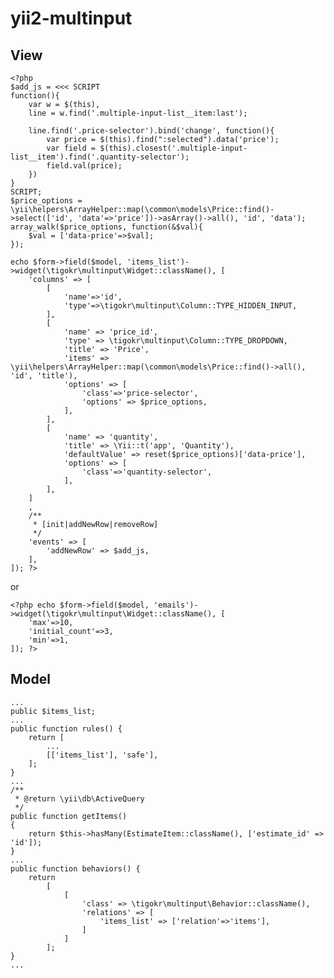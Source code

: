 # yii2-multinput

## View 

    <?php
    $add_js = <<< SCRIPT
    function(){
        var w = $(this),
        line = w.find('.multiple-input-list__item:last');

        line.find('.price-selector').bind('change', function(){
            var price = $(this).find(":selected").data('price');
            var field = $(this).closest('.multiple-input-list__item').find('.quantity-selector');
            field.val(price);
        })
    }
    SCRIPT;
    $price_options = \yii\helpers\ArrayHelper::map(\common\models\Price::find()->select(['id', 'data'=>'price'])->asArray()->all(), 'id', 'data');
    array_walk($price_options, function(&$val){
        $val = ['data-price'=>$val];
    });

    echo $form->field($model, 'items_list')->widget(\tigokr\multinput\Widget::className(), [
        'columns' => [
            [
                'name'=>'id',
                'type'=>\tigokr\multinput\Column::TYPE_HIDDEN_INPUT,
            ],
            [
                'name' => 'price_id',
                'type' => \tigokr\multinput\Column::TYPE_DROPDOWN,
                'title' => 'Price',
                'items' => \yii\helpers\ArrayHelper::map(\common\models\Price::find()->all(), 'id', 'title'),
                'options' => [
                    'class'=>'price-selector',
                    'options' => $price_options,
                ],
            ],
            [
                'name' => 'quantity',
                'title' => \Yii::t('app', 'Quantity'),
                'defaultValue' => reset($price_options)['data-price'],
                'options' => [
                    'class'=>'quantity-selector',
                ],
            ],
        ]
        ,
        /**
         * [init|addNewRow|removeRow]
         */
        'events' => [
            'addNewRow' => $add_js,
        ],
    ]); ?>
or
    
    <?php echo $form->field($model, 'emails')->widget(\tigokr\multinput\Widget::className(), [
        'max'=>10,
        'initial_count'=>3,
        'min'=>1,
    ]); ?>
    
## Model 
    ...
    public $items_list;
    ...
    public function rules() {
        return [
            ...
            [['items_list'], 'safe'],
        ];
    }
    ...
    /**
     * @return \yii\db\ActiveQuery
     */
    public function getItems()
    {
        return $this->hasMany(EstimateItem::className(), ['estimate_id' => 'id']);
    }
    ...
    public function behaviors() {
        return
            [
                [
                    'class' => \tigokr\multinput\Behavior::className(),
                    'relations' => [
                        'items_list' => ['relation'=>'items'],
                    ]
                ]
            ];
    }
    ...
